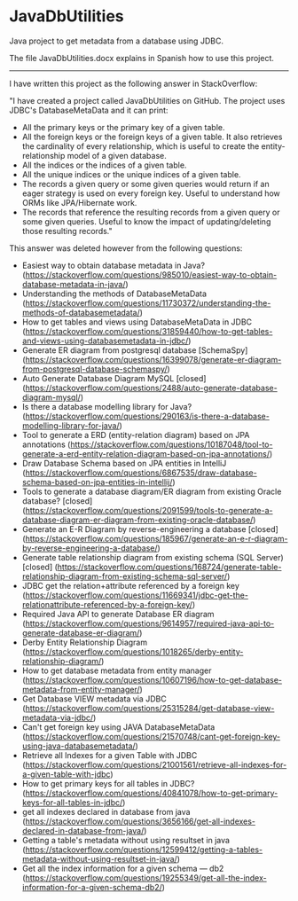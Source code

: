 # JavaDbUtilities
Java project to get metadata from a database using JDBC.

The file JavaDbUtilities.docx explains in Spanish how to use this project.

---------------------------------------------------------------------------------------------------------------------------------

I have written this project as the following answer in StackOverflow:

"I have created a project called JavaDbUtilities on GitHub. The project uses JDBC's DatabaseMetaData and it can print:
- All the primary keys or the primary key of a given table.
- All the foreign keys or the foreign keys of a given table. It also retrieves the cardinality of every relationship, which is useful to create the entity-relationship model of a given database.
- All the indices or the indices of a given table.
- All the unique indices or the unique indices of a given table.
- The records a given query or some given queries would return if an eager strategy is used on every foreign key. Useful to understand how ORMs like JPA/Hibernate work.
- The records that reference the resulting records from a given query or some given queries. Useful to know the impact of updating/deleting those resulting records."

This answer was deleted however from the following questions:
- Easiest way to obtain database metadata in Java? (https://stackoverflow.com/questions/985010/easiest-way-to-obtain-database-metadata-in-java/)
- Understanding the methods of DatabaseMetaData (https://stackoverflow.com/questions/11730372/understanding-the-methods-of-databasemetadata/)
- How to get tables and views using DatabaseMetaData in JDBC (https://stackoverflow.com/questions/31859440/how-to-get-tables-and-views-using-databasemetadata-in-jdbc/)
- Generate ER diagram from postgresql database [SchemaSpy] (https://stackoverflow.com/questions/16399078/generate-er-diagram-from-postgresql-database-schemaspy/)
- Auto Generate Database Diagram MySQL [closed] (https://stackoverflow.com/questions/2488/auto-generate-database-diagram-mysql/)
- Is there a database modelling library for Java? (https://stackoverflow.com/questions/290163/is-there-a-database-modelling-library-for-java/)
- Tool to generate a ERD (entity-relation diagram) based on JPA annotations (https://stackoverflow.com/questions/10187048/tool-to-generate-a-erd-entity-relation-diagram-based-on-jpa-annotations/)
- Draw Database Schema based on JPA entities in IntelliJ (https://stackoverflow.com/questions/6867535/draw-database-schema-based-on-jpa-entities-in-intellij/)
- Tools to generate a database diagram/ER diagram from existing Oracle database? [closed] (https://stackoverflow.com/questions/2091599/tools-to-generate-a-database-diagram-er-diagram-from-existing-oracle-database/)
- Generate an E-R Diagram by reverse-engineering a database [closed] (https://stackoverflow.com/questions/185967/generate-an-e-r-diagram-by-reverse-engineering-a-database/)
- Generate table relationship diagram from existing schema (SQL Server) [closed] (https://stackoverflow.com/questions/168724/generate-table-relationship-diagram-from-existing-schema-sql-server/)
- JDBC get the relation+attribute referenced by a foreign key (https://stackoverflow.com/questions/11669341/jdbc-get-the-relationattribute-referenced-by-a-foreign-key/)
- Required Java API to generate Database ER diagram (https://stackoverflow.com/questions/9614957/required-java-api-to-generate-database-er-diagram/)
- Derby Entity Relationship Diagram (https://stackoverflow.com/questions/1018265/derby-entity-relationship-diagram/)
- How to get database metadata from entity manager (https://stackoverflow.com/questions/10607196/how-to-get-database-metadata-from-entity-manager/)
- Get Database VIEW metadata via JDBC (https://stackoverflow.com/questions/25315284/get-database-view-metadata-via-jdbc/)
- Can't get foreign key using JAVA DatabaseMetaData (https://stackoverflow.com/questions/21570748/cant-get-foreign-key-using-java-databasemetadata/)
- Retrieve all Indexes for a given Table with JDBC (https://stackoverflow.com/questions/21001561/retrieve-all-indexes-for-a-given-table-with-jdbc)
- How to get primary keys for all tables in JDBC? (https://stackoverflow.com/questions/40841078/how-to-get-primary-keys-for-all-tables-in-jdbc/)
- get all indexes declared in database from java (https://stackoverflow.com/questions/3656166/get-all-indexes-declared-in-database-from-java/)
- Getting a table's metadata without using resultset in java (https://stackoverflow.com/questions/12599412/getting-a-tables-metadata-without-using-resultset-in-java/)
- Get all the index information for a given schema — db2 (https://stackoverflow.com/questions/19255349/get-all-the-index-information-for-a-given-schema-db2/)
